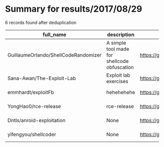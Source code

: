 
# Summary for results/2017/08/29
    
6 records found after deduplication

| full_name | description | html_url | matched_list | matched_count | pushed_at | size | stargazers_count | language | forks_count |
|--------------------------------------|----------------------------------------------|---------------------------------------------------------|----------------|-----------------|---------------------------|--------|--------------------|------------|---------------|
| GuillaumeOrlando/ShellCodeRandomizer | A simple tool made for shellcode obfuscation | https://github.com/GuillaumeOrlando/ShellCodeRandomizer | ['shellcode'] | 1 | 2017-08-29 02:20:05+00:00 | 34 | 1 | Shell | 0 |
| Sana-Awan/The-Exploit-Lab | Exploit lab exercises | https://github.com/Sana-Awan/The-Exploit-Lab | ['exploit'] | 1 | 2017-08-29 04:54:09+00:00 | 386 | 0 | | 0 |
| emmhardt/exploitFb | hehehehehe | https://github.com/emmhardt/exploitFb | ['exploit'] | 1 | 2017-08-29 01:33:25+00:00 | 0 | 0 | HTML | 0 |
| YongHao0/rce-release | rce-release | https://github.com/YongHao0/rce-release | ['rce'] | 1 | 2017-08-29 10:13:32+00:00 | 9 | 0 | JavaScript | 0 |
| Dntls/anroid-exploitation | None | https://github.com/Dntls/anroid-exploitation | ['exploit'] | 1 | 2017-08-29 11:52:48+00:00 | 0 | 0 | | 0 |
| yifengyou/shellcoder | None | https://github.com/yifengyou/shellcoder | ['shellcode'] | 1 | 2017-08-29 23:53:46+00:00 | 1 | 0 | C | 0 |
